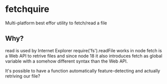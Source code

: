 # fetchquire

Multi-platform best effor utility to fetch/read a file

## Why?

read is used by Internet Explorer
require('fs').readFile works in node
fetch is a Web API to retrive files
and since node 18 it also introduces fetch as global variable with a somehow different syntax than the Web API.

It's possible to have a function automatically feature-detecting and actually retriving our file?
